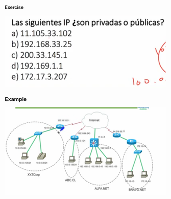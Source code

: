 
#### Exercise
![](_anexos_/Screenshot%20from%202023-12-29%2012-15-01.png)

### Example
![](_anexos_/Screenshot%20from%202023-12-29%2012-19-34.png)
